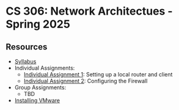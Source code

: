 # CS 306: Network Architectues - Spring 2025

## Resources

* [Syllabus](SYLLABUS.md)
* Individual Assignments:
  * [Individual Assignment 1](I_ASSIGN1.md): Setting up a local router and client
  * [Individual Assignment 2](I_ASSIGN2.md): Configuring the Firewall
* Group Assignments:
  * TBD
* [Installing VMware](VMWARE.md)
